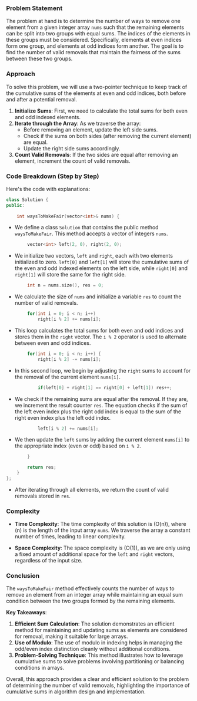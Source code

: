 ### Problem Statement

The problem at hand is to determine the number of ways to remove one element from a given integer array `nums` such that the remaining elements can be split into two groups with equal sums. The indices of the elements in these groups must be considered. Specifically, elements at even indices form one group, and elements at odd indices form another. The goal is to find the number of valid removals that maintain the fairness of the sums between these two groups.

### Approach

To solve this problem, we will use a two-pointer technique to keep track of the cumulative sums of the elements at even and odd indices, both before and after a potential removal. 

1. **Initialize Sums**: First, we need to calculate the total sums for both even and odd indexed elements. 
2. **Iterate through the Array**: As we traverse the array:
   - Before removing an element, update the left side sums.
   - Check if the sums on both sides (after removing the current element) are equal.
   - Update the right side sums accordingly.
3. **Count Valid Removals**: If the two sides are equal after removing an element, increment the count of valid removals.

### Code Breakdown (Step by Step)

Here's the code with explanations:

```cpp
class Solution {
public:
    
    int waysToMakeFair(vector<int>& nums) {
```
- We define a class `Solution` that contains the public method `waysToMakeFair`. This method accepts a vector of integers `nums`.

```cpp
        vector<int> left(2, 0), right(2, 0);
```
- We initialize two vectors, `left` and `right`, each with two elements initialized to zero. `left[0]` and `left[1]` will store the cumulative sums of the even and odd indexed elements on the left side, while `right[0]` and `right[1]` will store the same for the right side.

```cpp
        int n = nums.size(), res = 0;
```
- We calculate the size of `nums` and initialize a variable `res` to count the number of valid removals.

```cpp
        for(int i = 0; i < n; i++)
            right[i % 2] += nums[i];
```
- This loop calculates the total sums for both even and odd indices and stores them in the `right` vector. The `i % 2` operator is used to alternate between even and odd indices.

```cpp
        for(int i = 0; i < n; i++) {
            right[i % 2] -= nums[i];
```
- In this second loop, we begin by adjusting the `right` sums to account for the removal of the current element `nums[i]`.

```cpp
            if(left[0] + right[1] == right[0] + left[1]) res++;
```
- We check if the remaining sums are equal after the removal. If they are, we increment the result counter `res`. The equation checks if the sum of the left even index plus the right odd index is equal to the sum of the right even index plus the left odd index.

```cpp
            left[i % 2] += nums[i];
```
- We then update the `left` sums by adding the current element `nums[i]` to the appropriate index (even or odd) based on `i % 2`.

```cpp
        }

        return res;
    }
};
```
- After iterating through all elements, we return the count of valid removals stored in `res`.

### Complexity

- **Time Complexity**: The time complexity of this solution is \(O(n)\), where \(n\) is the length of the input array `nums`. We traverse the array a constant number of times, leading to linear complexity.
  
- **Space Complexity**: The space complexity is \(O(1)\), as we are only using a fixed amount of additional space for the `left` and `right` vectors, regardless of the input size.

### Conclusion

The `waysToMakeFair` method effectively counts the number of ways to remove an element from an integer array while maintaining an equal sum condition between the two groups formed by the remaining elements.

**Key Takeaways**:
1. **Efficient Sum Calculation**: The solution demonstrates an efficient method for maintaining and updating sums as elements are considered for removal, making it suitable for large arrays.
2. **Use of Modulo**: The use of modulo in indexing helps in managing the odd/even index distinction cleanly without additional conditions.
3. **Problem-Solving Technique**: This method illustrates how to leverage cumulative sums to solve problems involving partitioning or balancing conditions in arrays.

Overall, this approach provides a clear and efficient solution to the problem of determining the number of valid removals, highlighting the importance of cumulative sums in algorithm design and implementation.
